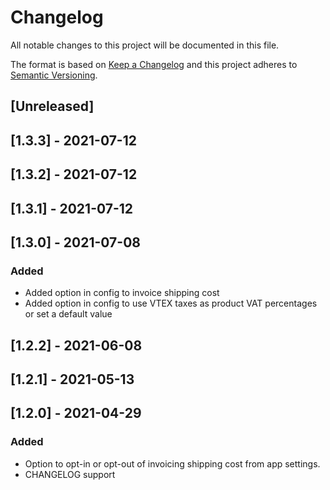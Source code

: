 # Changelog

All notable changes to this project will be documented in this file.

The format is based on [Keep a Changelog](http://keepachangelog.com/en/1.0.0/)
and this project adheres to [Semantic Versioning](http://semver.org/spec/v2.0.0.html).

## [Unreleased]

## [1.3.3] - 2021-07-12

## [1.3.2] - 2021-07-12

## [1.3.1] - 2021-07-12

## [1.3.0] - 2021-07-08
### Added
- Added option in config to invoice shipping cost
- Added option in config to use VTEX taxes as product VAT percentages or set a default value

## [1.2.2] - 2021-06-08

## [1.2.1] - 2021-05-13

## [1.2.0] - 2021-04-29
### Added
- Option to opt-in or opt-out of invoicing shipping cost from app settings.
- CHANGELOG support
